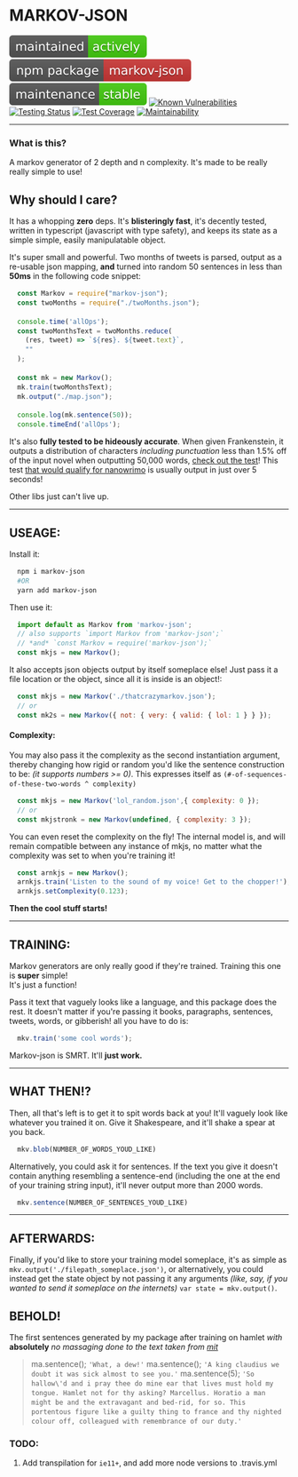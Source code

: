 # MARKOV-JSON

[![Maintenance status](https://raw.githubusercontent.com/one19/project-status/master/cache/markov-json/maintained.svg?sanitize=true)](https://github.com/one19/project-status) [![published on npm!](https://raw.githubusercontent.com/one19/project-status/master/cache/markov-json/npm.svg?sanitize=true)](https://www.npmjs.com/package/markov-json) [![Stability](https://raw.githubusercontent.com/one19/project-status/master/cache/markov-json/maintenance.svg?sanitize=true)](https://github.com/one19/project-status) [![Known Vulnerabilities](https://snyk.io/test/github/one19/markov-json/badge.svg)](https://snyk.io/test/github/one19/markov-json) [![Testing Status](https://travis-ci.org/one19/markov-json.svg?branch=master)](https://travis-ci.org/one19/markov-json) [![Test Coverage](https://api.codeclimate.com/v1/badges/c79532f49ed91864823b/test_coverage)](https://codeclimate.com/github/one19/markov-json/test_coverage) [![Maintainability](https://api.codeclimate.com/v1/badges/c79532f49ed91864823b/maintainability)](https://codeclimate.com/github/one19/markov-json/maintainability)


---

### What is this?

A markov generator of 2 depth and n complexity. It's made to be really really simple to use!

## Why should I care?

It has a whopping **zero** deps. It's **blisteringly fast**, it's decently tested, written in typescript (javascript with type safety), and keeps its state as a simple simple, easily manipulatable object.

It's super small and powerful. Two months of tweets is parsed, output as a re-usable json mapping, **and** turned into random 50 sentences in less than **50ms** in the following code snippet:

```js
  const Markov = require("markov-json");
  const twoMonths = require("./twoMonths.json");

  console.time('allOps');
  const twoMonthsText = twoMonths.reduce(
    (res, tweet) => `${res}. ${tweet.text}`,
    ""
  );

  const mk = new Markov();
  mk.train(twoMonthsText);
  mk.output("./map.json");

  console.log(mk.sentence(50));
  console.timeEnd('allOps');
```

It's also **fully tested to be hideously accurate**. When given Frankenstein, it outputs a distribution of characters _including punctuation_ less than 1.5% off of the input novel when outputting 50,000 words, [check out the test](https://github.com/one19/markov-json/blob/master/test/index_test.ts#L234)! This test [that would qualify for nanowrimo](https://nanowrimo.org/) is usually output in just over 5 seconds!

Other libs just can't live up.

---

## USEAGE:

Install it:

```sh
  npm i markov-json
  #OR
  yarn add markov-json
```

Then use it:

```js
  import default as Markov from 'markov-json';
  // also supports `import Markov from 'markov-json';`
  // *and* `const Markov = require('markov-json');`
  const mkjs = new Markov();
```

It also accepts json objects output by itself someplace else! Just pass it a file location or the object, since all it is inside is an object!:
```js
  const mkjs = new Markov('./thatcrazymarkov.json');
  // or
  const mk2s = new Markov({ not: { very: { valid: { lol: 1 } } });
```

#### Complexity:
You may also pass it the complexity as the second instantiation argument, thereby changing how rigid or random you'd like the sentence construction to be: *(it supports numbers >= 0)*. This expresses itself as `(#-of-sequences-of-these-two-words ^ complexity)`

```js
  const mkjs = new Markov('lol_random.json',{ complexity: 0 });
  // or
  const mkjstronk = new Markov(undefined, { complexity: 3 });
```

You can even reset the complexity on the fly! The internal model is, and will remain compatible between any instance of mkjs, no matter what the complexity was set to when you're training it!

```js
  const arnkjs = new Markov();
  arnkjs.train('Listen to the sound of my voice! Get to the chopper!');
  arnkjs.setComplexity(0.123);
```

**Then the cool stuff starts!**

---

## TRAINING:

Markov generators are only really good if they're trained. Training this one is **super** simple!\
It's just a function!

Pass it text that vaguely looks like a language, and this package does the rest. It doesn't matter if you're passing it books, paragraphs, sentences, tweets, words, or gibberish! all you have to do is:

```js
  mkv.train('some cool words');
```

Markov-json is SMRT. It'll **just work.**

---

## WHAT THEN!?

Then, all that's left is to get it to spit words back at you! It'll vaguely look like whatever you trained it on. Give it Shakespeare, and it'll shake a spear at you back.

```js
  mkv.blob(NUMBER_OF_WORDS_YOUD_LIKE)
```

Alternatively, you could ask it for sentences. If the text you give it doesn't contain anything resembling a sentence-end (including the one at the end of your training string input), it'll never output more than 2000 words.

```js
  mkv.sentence(NUMBER_OF_SENTENCES_YOUD_LIKE)
```

---

## AFTERWARDS:

Finally, if you'd like to store your training model someplace, it's as simple as `mkv.output('./filepath_someplace.json')`, or alternatively, you could instead get the state object by not passing it any arguments _(like, say, if you wanted to send it someplace on the internets)_ `var state = mkv.output()`.

## BEHOLD!

The first sentences generated by my package after training on hamlet _with_ **absolutely** _no massaging done to the text taken from [mit](http://shakespeare.mit.edu/hamlet/full.html)_

> ma.sentence();
> `'What, a dew!'`
> ma.sentence();
> `'A king claudius we doubt it was sick almost to see you.'`
> ma.sentence(5);
> `'So hallow\'d and i pray thee do mine ear that lives must hold my tongue. Hamlet not for thy asking? Marcellus. Horatio a man might be and the extravagant and bed-rid, for so. This portentous figure like a guilty thing to france and thy nighted colour off, colleagued with remembrance of our duty.'`

### TODO:

1.  Add transpilation for `ie11+`, and add more node versions to .travis.yml